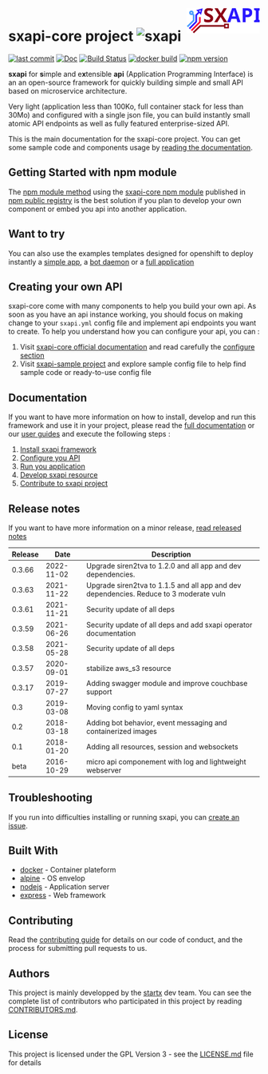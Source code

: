 <img align="right" height="50" src="https://raw.githubusercontent.com/startxfr/sxapi-core/v0.3.65-npm/docs/assets/logo.svg?sanitize=true">

# sxapi-core project ![sxapi](https://img.shields.io/badge/latest-v0.3.66-blue.svg)

[![last commit](https://img.shields.io/github/last-commit/startxfr/sxapi-core.svg)](https://github.com/startxfr/sxapi-core)
[![Doc](https://readthedocs.org/projects/sxapi-core/badge)](https://sxapi-core.readthedocs.io)
[![Build Status](https://travis-ci.org/startxfr/sxapi-core.svg?branch=testing)](https://travis-ci.org/startxfr/sxapi-core)
[![docker build](https://img.shields.io/docker/build/startx/sxapi.svg)](https://hub.docker.com/r/startx/sxapi/)
[![npm version](https://badge.fury.io/js/sxapi-core.svg)](https://www.npmjs.com/package/sxapi-core)

**sxapi** for **s**imple and e**x**tensible **api** (Application Programming Interface) is an an open-source framework for quickly building simple and small API based on microservice architecture.

Very light (application less than 100Ko, full container stack for less than 30Mo) and configured with a single json file, you can build instantly small atomic API endpoints as well as fully featured enterprise-sized API.

This is the main documentation for the sxapi-core project. You can get some sample code and components usage by [reading the documentation](https://sxapi-core.readthedocs.io).

## Getting Started with npm module

The [npm module method](https://github.com/startxfr/sxapi-core/tree/v0.3.65-npm/docs/guides/USE_npm.md) using the [sxapi-core npm module](https://www.npmjs.com/package/sxapi-core) published in [npm public registry](https://www.npmjs.com) is the best solution if you plan to develop your own component or embed you api into another application. 

## Want to try


You can also use the examples templates designed for openshift to deploy instantly a
[simple app](./examples/okd-app_example-simple.template.yml), a
[bot daemon](./examples/okd-app_example-bot.template.yml) or a
[full application](./examples/okd-app_example-full.template.yml)

## Creating your own API

sxapi-core come with many components to help you build your own api. As soon as you have an api instance working, you should focus on making change to your `sxapi.yml` config file and implement api endpoints you want to create.
To help you understand how you can configure your api, you can :

1. Visit [sxapi-core official documentation](https://github.com/startxfr/sxapi-core/tree/v0.3.65-npm/docs/README.md) and read carefully the [configure section](https://github.com/startxfr/sxapi-core/tree/v0.3.65-npm/docs/guides/2.Configure.md)
2. Visit [sxapi-sample project](https://github.com/startxfr/sxapi-sample) and explore sample config file to help find sample code or ready-to-use config file

## Documentation

If you want to have more information on how to install, develop and run this framework and use it in your project, please read the [full documentation](https://github.com/startxfr/sxapi-core/tree/v0.3.65-npm/docs/README.md) or our [user guides](https://github.com/startxfr/sxapi-core/tree/v0.3.65-npm/docs/guides/README.md) and execute the following steps :

1. [Install sxapi framework](https://github.com/startxfr/sxapi-core/tree/v0.3.65-npm/docs/guides/1.Install.md)
2. [Configure you API](https://github.com/startxfr/sxapi-core/tree/v0.3.65-npm/docs/guides/2.Configure.md)
3. [Run you application](https://github.com/startxfr/sxapi-core/tree/v0.3.65-npm/docs/guides/3.Run.md)
4. [Develop sxapi resource](https://github.com/startxfr/sxapi-core/tree/v0.3.65-npm/docs/guides/4.Develop.md)
5. [Contribute to sxapi project](https://github.com/startxfr/sxapi-core/tree/v0.3.65-npm/docs/guides/5.Contribute.md)

## Release notes

If you want to have more information on a minor release, [read released notes](docs/releases.md)

| Release | Date       | Description                                                                            |
| ------- | ---------- | -------------------------------------------------------------------------------------- |
| 0.3.66  | 2022-11-02 | Upgrade siren2tva to 1.2.0 and all app and dev dependencies.                           |
| 0.3.63  | 2021-11-22 | Upgrade siren2tva to 1.1.5 and all app and dev dependencies. Reduce to 3 moderate vuln |
| 0.3.61  | 2021-11-21 | Security update of all deps                                                            |
| 0.3.59  | 2021-06-26 | Security update of all deps and add sxapi operator documentation                       |
| 0.3.58  | 2021-05-28 | Security update of all deps                                                            |
| 0.3.57  | 2020-09-01 | stabilize aws_s3 resource                                                              |
| 0.3.17  | 2019-07-27 | Adding swagger module and improve couchbase support                                    |
| 0.3     | 2019-03-08 | Moving config to yaml syntax                                                           |
| 0.2     | 2018-03-18 | Adding bot behavior, event messaging and containerized images                          |
| 0.1     | 2018-01-20 | Adding all resources, session and websockets                                           |
| beta    | 2016-10-29 | micro api componement with log and lightweight webserver                               |

## Troubleshooting

If you run into difficulties installing or running sxapi, you can [create an issue](https://github.com/startxfr/sxapi-core/issues/new).

## Built With

- [docker](https://www.docker.com/) - Container plateform
- [alpine](https://alpinelinux.org/) - OS envelop
- [nodejs](https://nodejs.org) - Application server
- [express](http://expressjs.com) - Web framework

## Contributing

Read the [contributing guide](https://github.com/startxfr/sxapi-core/tree/v0.3.65-npm/docs/guides/5.Contribute.md) for details on our code of conduct, and the process for submitting pull requests to us.

## Authors

This project is mainly developped by the [startx](https://www.startx.fr) dev team. You can see the complete list of contributors who participated in this project by reading [CONTRIBUTORS.md](https://github.com/startxfr/sxapi-core/tree/v0.3.65-npm/docs/CONTRIBUTORS.md).

## License

This project is licensed under the GPL Version 3 - see the [LICENSE.md](https://github.com/startxfr/sxapi-core/tree/v0.3.65-npm/docs/LICENSE.md) file for details
